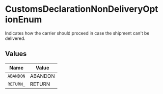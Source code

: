 # CustomsDeclarationNonDeliveryOptionEnum

Indicates how the carrier should proceed in case the shipment can't be delivered.


## Values

| Name      | Value     |
| --------- | --------- |
| `ABANDON` | ABANDON   |
| `RETURN_` | RETURN    |